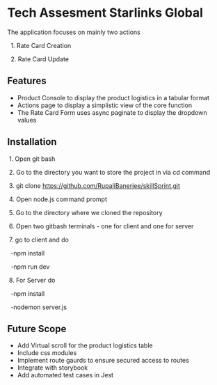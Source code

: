 
# Tech Assesment Starlinks Global

The application focuses on mainly two actions

&nbsp; 1. Rate Card Creation

&nbsp; 2. Rate Card Update
## Features

- Product Console to display the product logistics in a tabular format
- Actions page to display a simplistic view of the core function
- The Rate Card Form uses async paginate to display the dropdown values



## Installation
&nbsp;1. Open git bash

&nbsp;2. Go to the directory you want to store the project in via cd command

&nbsp;3. git clone https://github.com/RupaliBanerjee/skillSprint.git

&nbsp;4. Open node.js command prompt

&nbsp;5. Go to the directory where we cloned the repository

&nbsp;6. Open two gitbash terminals - one for client and one for server

&nbsp;7. go to client and do 

&nbsp;&nbsp;-npm install

&nbsp;&nbsp;-npm run dev

&nbsp;8. For Server do

&nbsp;&nbsp;-npm install

&nbsp;&nbsp;-nodemon server.js
## Future Scope

- Add Virtual scroll for the product logistics table
- Include css modules
- Implement route gaurds to ensure secured access to routes
- Integrate with storybook
- Add automated test cases in Jest
